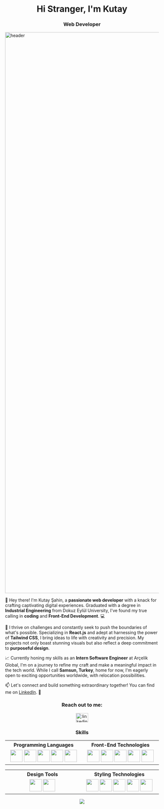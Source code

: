 <h1 align="center">Hi Stranger, I'm Kutay</h1>
<h3 align="center">Web Developer</h3>
<img width="1834" alt="header" src="https://github.com/kutaysahindev/kutaysahindev/assets/79334889/b275f3c4-0af3-4712-96dd-1fdeadd8b5a1">

<p>👋 Hey there! I'm Kutay Şahin, a <b>passionate web developer</b> with a knack for crafting captivating digital experiences. Graduated with a degree in <b>Industrial Engineering</b> from Dokuz Eylül University, I've found my true calling in <b>coding</b> and <b>Front-End Development</b>. 💻</p>

<p>🚀 I thrive on challenges and constantly seek to push the boundaries of what's possible. Specializing in <b>React.js</b> and adept at harnessing the power of <b>Tailwind CSS</b>, I bring ideas to life with creativity and precision. My projects not only boast stunning visuals but also reflect a deep commitment to <b>purposeful design</b>.</p>

<p>📈 Currently honing my skills as an <b>Intern Software Engineer</b> at Arçelik Global, I'm on a journey to refine my craft and make a meaningful impact in the tech world. While I call <b>Samsun, Turkey</b>, home for now, I'm eagerly open to exciting opportunities worldwide, with relocation possibilities.</p>

<p>📫 Let's connect and build something extraordinary together! You can find me on <a href="https://www.linkedin.com/in/kutaysahin/">LinkedIn</a>. 🔗</p>

<h3 align="center">Reach out to me:</h3>
<p align="center">
  <a href="https://linkedin.com/in/kutaysahin" target="_blank">
    <img src="https://raw.githubusercontent.com/rahuldkjain/github-profile-readme-generator/master/src/images/icons/Social/linked-in-alt.svg" alt="linkedin" height="30" width="40" />
  </a>
</p>

<h3 align="center">Skills</h3>

<table align="center">
  <tr>
    <th width="300px">Programming Languages</th>
    <th width="300px">Front-End Technologies</th>
  </tr>
  <tr>
    <td align="center">
      <picture title="JavaScript">
        <img src="https://skillicons.dev/icons?i=js" width="40" />
      </picture>
      <picture title="TypeScript">
        <img src="https://skillicons.dev/icons?i=ts" width="40" />
      </picture>
      <picture title="C#">
        <img src="https://skillicons.dev/icons?i=cs" width="40" />
      </picture>
      <picture title="Python">
        <img src="https://skillicons.dev/icons?i=python" width="40" />
      </picture>
      <picture title="Matlab">
        <img src="https://skillicons.dev/icons?i=matlab" width="40" />
      </picture>
    </td>
    <td align="center">
      <picture title="React">
        <img src="https://skillicons.dev/icons?i=react" width="40" />
      </picture>
      <picture title="HTML">
        <img src="https://skillicons.dev/icons?i=html" width="40" />
      </picture>
      <picture title="Redux">
        <img src="https://skillicons.dev/icons?i=redux" width="40" />
      </picture>
      <picture title="GIT">
        <img src="https://skillicons.dev/icons?i=git" width="40" />
      </picture>
      <picture title="Vite">
        <img src="https://skillicons.dev/icons?i=vite" width="40" />
      </picture>
    </td>
  </tr>
</table>

<table align="center">
  <tr>
    <th width="300px">Design Tools</th>
    <th width="300px">Styling Technologies</th>
  </tr>
  <tr>
    <td align="center">
      <picture title="Figma">
        <img src="https://skillicons.dev/icons?i=figma" width="40" />
      </picture>
      <picture title="Adobe Illustrator">
        <img src="https://skillicons.dev/icons?i=ai" width="40" />
      </picture>
    </td>
    <td align="center">
      <picture title="CSS">
        <img src="https://skillicons.dev/icons?i=css" width="40" />
      </picture>
      <picture title="Tailwind CSS">
        <img src="https://skillicons.dev/icons?i=tailwindcss" width="40" />
      </picture>
      <picture title="Bootstrap">
        <img src="https://skillicons.dev/icons?i=bootstrap" width="40" />
      </picture>
      <picture title="SASS">
        <img src="https://skillicons.dev/icons?i=sass" width="40" />
      </picture>
      <picture title="MaterialUI">
        <img src="https://skillicons.dev/icons?i=materialui" width="40" />
      </picture>
    </td>
  </tr>
</table>

<p align="center">
  <img src="https://komarev.com/ghpvc/?username=kutaysahindev&color=lightgrey" />
</p>
